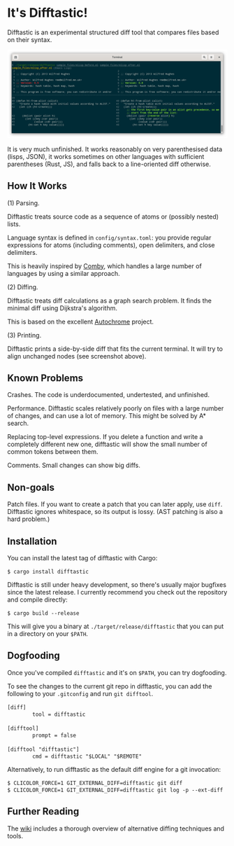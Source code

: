 # It's Difftastic!

Difftastic is an experimental structured diff tool that compares files
based on their syntax.

![screenshot](img/difftastic.png)

It is very much unfinished. It works reasonably on very parenthesised
data (lisps, JSON), it works sometimes on other languages with
sufficient parentheses (Rust, JS), and falls back to a line-oriented
diff otherwise.

## How It Works

(1) Parsing.

Difftastic treats source code as a sequence of atoms or (possibly
nested) lists.

Language syntax is defined in `config/syntax.toml`: you provide
regular expressions for atoms (including comments), open delimiters,
and close delimiters.

This is heavily inspired by
[Comby](https://github.com/comby-tools/comby), which handles a large
number of languages by using a similar approach.

(2) Diffing.

Difftastic treats diff calculations as a graph search problem. It
finds the minimal diff using Dijkstra's algorithm.

This is based on the excellent
[Autochrome](https://fazzone.github.io/autochrome.html) project.

(3) Printing.

Difftastic prints a side-by-side diff that fits the current
terminal. It will try to align unchanged nodes (see screenshot above).

## Known Problems

Crashes. The code is underdocumented, undertested, and unfinished.

Performance. Difftastic scales relatively poorly on files with a large
number of changes, and can use a lot of memory. This might be solved
by A* search.

Replacing top-level expressions. If you delete a function and write a
completely different new one, difftastic will show the small number of
common tokens between them.

Comments. Small changes can show big diffs.

## Non-goals

Patch files. If you want to create a patch that you can later apply,
use `diff`. Difftastic ignores whitespace, so its output is
lossy. (AST patching is also a hard problem.)

## Installation

You can install the latest tag of difftastic with Cargo:

```
$ cargo install difftastic
```

Difftastic is still under heavy development, so there's usually major
bugfixes since the latest release. I currently recommend you check out
the repository and compile directly:

```
$ cargo build --release
```

This will give you a binary at `./target/release/difftastic` that you
can put in a directory on your `$PATH`.

## Dogfooding

Once you've compiled `difftastic` and it's on `$PATH`, you can try
dogfooding.

To see the changes to the current git repo in difftastic, you can add
the following to your `.gitconfig` and run `git difftool`.

```
[diff]
        tool = difftastic

[difftool]
        prompt = false

[difftool "difftastic"]
        cmd = difftastic "$LOCAL" "$REMOTE"
```

Alternatively, to run difftastic as the default diff engine for a git
invocation:

```
$ CLICOLOR_FORCE=1 GIT_EXTERNAL_DIFF=difftastic git diff
$ CLICOLOR_FORCE=1 GIT_EXTERNAL_DIFF=difftastic git log -p --ext-diff
```

## Further Reading

The [wiki](https://github.com/Wilfred/difftastic/wiki) includes a
thorough overview of alternative diffing techniques and tools.
